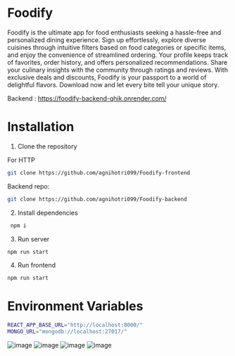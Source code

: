 # Foodify 
Foodify is the ultimate app for food enthusiasts seeking a hassle-free and personalized dining experience. Sign up effortlessly, explore diverse cuisines through intuitive filters based on food categories or specific items, and enjoy the convenience of streamlined ordering. Your profile keeps track of favorites, order history, and offers personalized recommendations. Share your culinary insights with the community through ratings and reviews. With exclusive deals and discounts, Foodify is your passport to a world of delightful flavors. Download now and let every bite tell your unique story.


Backend : 
https://foodify-backend-qhik.onrender.com/

# Installation

1. Clone the repository

For HTTP

```sh
git clone https://github.com/agnihotri099/Foodify-frontend
```

Backend repo:

```sh
git clone https://github.com/agnihotri099/Foodify-backend
```

2. Install dependencies

```sh
 npm i
```

3. Run server

```sh
npm run start
```

4. Run frontend

```sh
npm run start
```

# Environment Variables

```sh
REACT_APP_BASE_URL="http://localhost:8000/"
MONGO_URL="mongodb://localhost:27017/"
```

![image](https://github.com/agnihotri099/Foodify-frontend/assets/85986348/f8c061b7-ad9e-4d65-8659-a7ec32dc1357)
![image](https://github.com/agnihotri099/Foodify-frontend/assets/85986348/12c37eb1-25f3-4225-82c9-65166805c4b3)
![image](https://github.com/agnihotri099/Foodify-frontend/assets/85986348/859e7194-325e-401e-b7bd-8019381be516)
![image](https://github.com/agnihotri099/Foodify-frontend/assets/85986348/34b3671e-e716-44fe-9c02-54c985f8e787)











